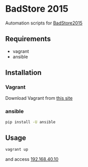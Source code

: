 BadStore 2015
=============

Automation scripts for [BadStore2015](https://github.com/otms61/badstore2015)

Requirements
-----

- vagrant
- ansible

Installation
-----

### Vagrant

Download Vagrant from [this site](http://www.vagrantup.com/)

### ansible

~~~ sh
pip install -U ansible 
~~~

Usage
-----

~~~ sh
vagrant up
~~~

and access  [192.168.40.10](http://192.168.40.10/)